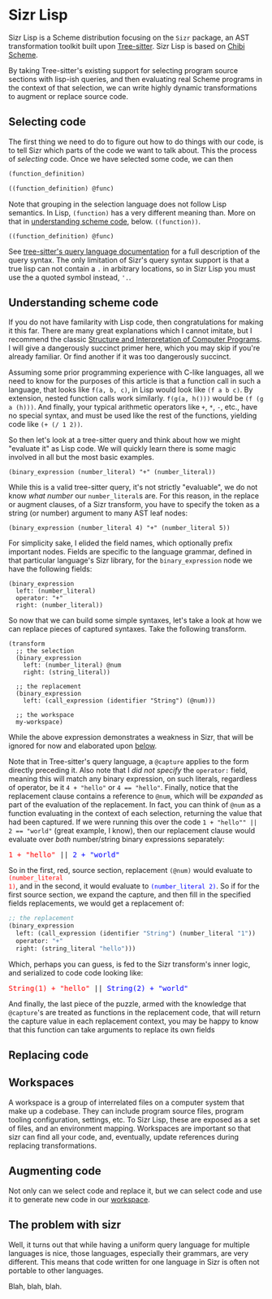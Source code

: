# Sizr Lisp

Sizr Lisp is a Scheme distribution focusing on the `Sizr` package, an
AST transformation toolkit built upon <a href="">Tree-sitter</a>. Sizr Lisp is
based on <a href="">Chibi Scheme</a>.

By taking Tree-sitter's existing support for selecting program source sections with
lisp-ish queries, and then evaluating real Scheme programs in the context of that
selection, we can write highly dynamic transformations to augment or replace source code.

## Selecting code

The first thing we need to do to figure out how to do things with our code, is to
tell Sizr which parts of the code we want to talk about. This the process of
<em>selecting</em> code. Once we have selected some code, we can then 


```lisp
(function_definition)
```

```lisp
((function_definition) @func)
```

Note that grouping in the selection language does not follow Lisp semantics.
In Lisp, `(function)` has a very different meaning than. More on that in
[understanding scheme code](#understanding-scheme-code), below.
`((function))`.


```
((function_definition) @func)
```

See [tree-sitter's query language documentation](/FIXME) for a full description of
the query syntax. The only limitation of Sizr's query syntax support is that a true lisp
can not contain a `.` in arbitrary locations, so in Sizr Lisp you must use the a
quoted symbol instead, `'.`.

## Understanding scheme code

If you do not have familarity with Lisp code, then congratulations for making
it this far. There are many great explanations which I cannot imitate,
but I recommend the classic
[Structure and Interpretation of Computer Programs](https://mitp-content-server.mit.edu/books/content/sectbyfn/books_pres_0/6515/sicp.zip/full-text/book/book.html").
I will give a dangerously succinct primer here, which you may skip if you're
already familiar. Or find another if it was too dangerously succinct.

Assuming some prior programming experience with C-like languages,
all we need to know for the purposes of this article is that a function call
in such a language, that looks like `f(a, b, c)`, in Lisp would look
like `(f a b c)`. By extension,
nested function calls work similarly. `f(g(a, h()))` would be
`(f (g a (h)))`. And finally, your typical arithmetic operators like `+`, `*`, `-`, etc.,
have no special syntax, and must be used like the rest of the functions, yielding code
like `(+ (/ 1 2))`.

So then let's look at a tree-sitter query and think about how we might "evaluate it"
as Lisp code. We will quickly learn there is some magic involved in all but the most
basic examples.

```
(binary_expression (number_literal) "+" (number_literal))
```

While this is a valid tree-sitter query, it's not strictly "evaluable", we do not know
_what number_ our `number_literal`s are. For this reason, in the replace or augment clauses,
of a Sizr transform, you have to specify the token as a string (or number) argument to many
AST leaf nodes:

```
(binary_expression (number_literal 4) "+" (number_literal 5))
```

For simplicity sake, I elided the field names, which optionally prefix important nodes. Fields
are specific to the language grammar, defined in that particular language's Sizr library, for
the `binary_expression` node we have the following fields:

```
(binary_expression
  left: (number_literal)
  operator: "+"
  right: (number_literal))
```

So now that we can build some simple syntaxes, let's take a look at how we can replace pieces
of captured syntaxes. Take the following transform.

```
(transform 
  ;; the selection
  (binary_expression
    left: (number_literal) @num
    right: (string_literal))

  ;; the replacement
  (binary_expression
    left: (call_expression (identifier "String") (@num)))

  ;; the workspace
  my-workspace)
```

While the above expression demonstrates a weakness in Sizr, that will be ignored for now
and elaborated upon [below](#the-problem-with-sizr).

Note that in Tree-sitter's query language, a `@capture` applies to the form directly preceding it.
Also note that I _did not specify_ the `operator:` field, meaning this will match any binary expression,
on such literals, regardless of operator, be it `4 + "hello"` or `4 == "hello"`. Finally, notice
that the replacement clause contains a reference to `@num`, which will be _expanded_ as part of the
evaluation of the replacement. In fact, you can think of `@num` as a function evaluating
in the context of each selection, returning the value that had been captured. If we were running this over
the code `1 + "hello"" || 2 == "world"` (great example, I know), then our replacement clause
would evaluate over _both_ number/string binary expressions separately:

<pre>
<span style="color:red">1 + "hello"</span> || <span style="color:blue">2 + "world"</span>
</pre>

So in the first, red, source section, replacement `(@num)` would evaluate to
<span style="color:red"><code>(number_literal 1)</code></span>,
and in the second, it would evaluate to
<span style="color:blue"><code>(number_literal 2)</code></span>. So if for the first source section,
we expand the capture, and then fill in the specified fields replacements, we would get a
replacement of:

```lisp
;; the replacement
(binary_expression
  left: (call_expression (identifier "String") (number_literal "1"))
  operator: "+"
  right: (string_literal "hello")))
```

Which, perhaps you can guess, is fed to the Sizr transform's inner logic, and serialized
to code code looking like:

<pre>
<span style="color:red">String(1) + "hello"</span> || <span style="color:blue">String(2) + "world"</span>
</pre>

And finally, the last piece of the puzzle, armed with the knowledge that `@capture`'s are treated
as functions in the replacement code, that will return the capture value in each replacement context,
you may be happy to know that this function can take arguments to replace its own fields

## Replacing code


## Workspaces

A workspace is a group of interrelated files on a computer system
that make up a codebase. They can include program source files, program tooling
configuration, settings, etc. To Sizr Lisp, these are exposed as a set of files,
and an environment mapping. Workspaces are important so that sizr can find all
your code, and, eventually, update references during replacing transformations.


## Augmenting code

Not only can we select code and replace it, but we can select code and use it to
generate new code in our [workspace](workspaces).


## The problem with sizr

Well, it turns out that while having a uniform query language for multiple languages is
nice, those languages, especially their grammars, are very different. This means that code
written for one language in Sizr is often not portable to other languages.

Blah, blah, blah.

